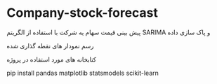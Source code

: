 # Company-stock-forecast

پیش بینی قیمت سهام یه شرکت با استفاده از الگریتم SARIMA و پاک سازی داده 

رسم نمودار های نقطه گذاری شده 

کتابخانه های مورد استفاده در پروژه 

pip install pandas matplotlib statsmodels scikit-learn


